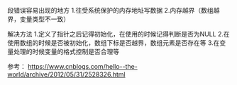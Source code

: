 段错误容易出现的地方
	1.往受系统保护的内存地址写数据
	2.内存越界（数组越界，变量类型不一致）

解决方法
	1.定义了指针之后记得初始化，在使用的时候记得判断是否为NULL
	2.在使用数组的时候是否被初始化，数组下标是否越界，数组元素是否存在等
	3.在变量处理的时候变量的格式控制是否合理等


参考：
https://www.cnblogs.com/hello--the-world/archive/2012/05/31/2528326.html


